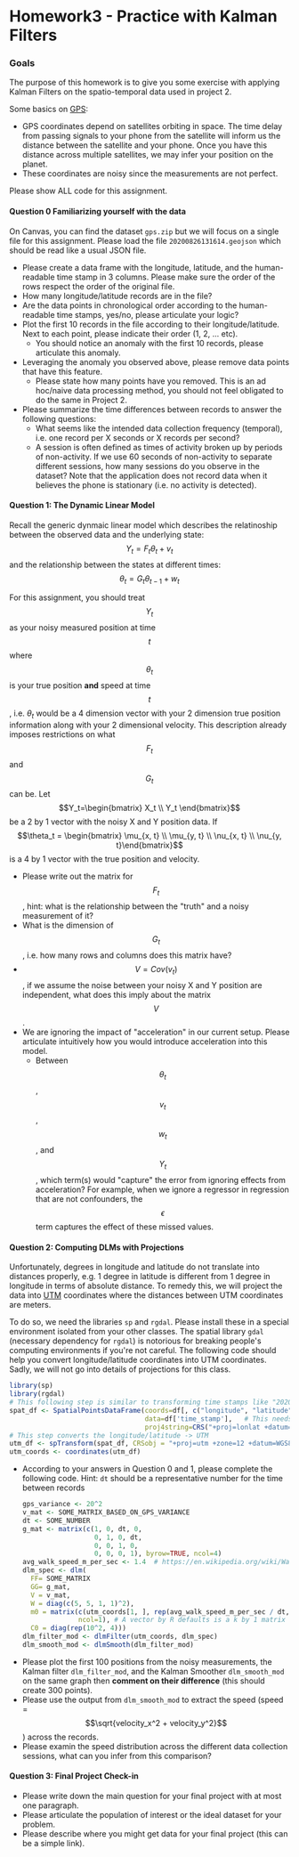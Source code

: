 # Homework3 - Practice with Kalman Filters

### Goals
The purpose of this homework is to give you some exercise with applying
Kalman Filters on the spatio-temporal data used in project 2.

Some basics on [GPS](https://en.wikipedia.org/wiki/Global_Positioning_System):
- GPS coordinates depend on satellites orbiting in space. The time
  delay from passing signals to your phone from the satellite will inform
  us the distance between the satellite and your phone. Once you have this distance
  across multiple satellites, we may infer your position on the planet.
- These coordinates are noisy since the measurements are not perfect.

Please show ALL code for this assignment.

#### Question 0 Familiarizing yourself with the data
On Canvas, you can find the dataset `gps.zip` but we will focus on a single file for this assignment.
Please load the file `20200826131614.geojson` which should be read like a usual JSON file.

- Please create a data frame with the longitude, latitude, and the human-readable time stamp in 3 columns. Please
  make sure the order of the rows respect the order of the original file.
- How many longitude/latitude records are in the file?
- Are the data points in chronological order according to the human-readable time stamps, yes/no, please articulate your logic?
- Plot the first 10 records in the file according to their longitude/latitude. Next to each point, please indicate their order (1, 2, ... etc).
  - You should notice an anomaly with the first 10 records, please articulate this anomaly.
- Leveraging the anomaly you observed above, please remove data points that have this feature.
  - Please state how many points have you removed. This is an ad hoc/naive data processing method, you
    should not feel obligated to do the same in Project 2.
- Please summarize the time differences between records to answer the following questions:
  - What seems like the intended data collection frequency (temporal), i.e. one record per X seconds or X records per second?
  - A session is often defined as times of activity broken up by periods of non-activity. If we use 60 seconds of non-activity to separate different sessions, how many sessions do you observe in the dataset? Note that the application does not record data when it believes the phone is stationary (i.e. no activity is detected).


#### Question 1: The Dynamic Linear Model
Recall the generic dynmaic linear model which describes the relatinoship between the observed data and the underlying state:
$$Y_t = F_t \theta_t + v_t$$
and the relationship between the states at different times:
$$\theta_t = G_t \theta_{t-1} + w_t$$

For this assignment, you should treat $$Y_t$$ as your noisy measured position at time $$t$$ where $$\theta_t$$
is your true position **and** speed at time $$t$$, i.e. $\theta_t$ would be a 4 dimension vector with your
2 dimension true position information along with your 2 dimensional velocity. This description already imposes
restrictions on what $$F_t$$ and $$G_t$$ can be. Let $$Y_t=\begin{bmatrix} X_t \\ Y_t \end{bmatrix}$$ be a 2 by 1 vector
with the noisy X and Y position data. If $$\theta_t = \begin{bmatrix} \mu_{x, t} \\ \mu_{y, t} \\ \nu_{x, t} \\ \nu_{y, t}\end{bmatrix}$$
is a 4 by 1 vector with the true position and velocity.
- Please write out the matrix for $$F_t$$, hint: what is the relationship between the "truth" and a noisy measurement of it?
- What is the dimension of $$G_t$$, i.e. how many rows and columns does this matrix have?
- $$V = Cov(v_t)$$, if we assume the noise between your noisy X and Y position are independent, what does this imply about the matrix $$V$$.
- We are ignoring the impact of "acceleration" in our current setup. Please articulate intuitively how you would introduce acceleration into this model.
  - Between $$\theta_t$$, $$v_t$$, $$w_t$$, and $$Y_t$$, which term(s) would "capture" the error from ignoring effects from acceleration? For example, when we ignore
    a regressor in regression that are not confounders, the $$\epsilon$$ term captures the effect of these missed values.

#### Question 2: Computing DLMs with Projections

Unfortunately, degrees in longitude and latitude do not translate into distances properly, e.g. 1 degree in latitude is different from 1 degree
in longitude in terms of absolute distance.
To remedy this, we will project the data into [UTM](https://en.wikipedia.org/wiki/Universal_Transverse_Mercator_coordinate_system)
coordinates where the distances between UTM coordinates are meters.

To do so, we need the libraries `sp` and `rgdal`. Please install these in a special environment isolated from your other classes.
The spatial library `gdal` (necessary dependency for `rgdal`) is notorious for breaking people's computing environments if you're not careful.
The following code should help you convert longitude/latitude coordinates into UTM coordinates. Sadly, we will not go into details of projections
for this class.
```r
library(sp)
library(rgdal)
# This following step is similar to transforming time stamps like "2020-01-25" into a time object
spat_df <- SpatialPointsDataFrame(coords=df[, c("longitude", "latitude")],
                                  data=df['time_stamp'],   # This needs to be a data frame
                                  proj4string=CRS("+proj=lonlat +datum=WGS84"))
# This step converts the longitude/latitude -> UTM
utm_df <- spTransform(spat_df, CRSobj = "+proj=utm +zone=12 +datum=WGS84")
utm_coords <- coordinates(utm_df)
```
- According to your answers in Question 0 and 1, please complete the following code. Hint: `dt` should be a representative number for the time between records
  ```r
  gps_variance <- 20^2
  v_mat <- SOME_MATRIX_BASED_ON_GPS_VARIANCE
  dt <- SOME_NUMBER
  g_mat <- matrix(c(1, 0, dt, 0,
                    0, 1, 0, dt,
                    0, 0, 1, 0,
                    0, 0, 0, 1), byrow=TRUE, ncol=4)
  avg_walk_speed_m_per_sec <- 1.4  # https://en.wikipedia.org/wiki/Walking
  dlm_spec <- dlm(
    FF= SOME_MATRIX
    GG= g_mat,
    V = v_mat,
    W = diag(c(5, 5, 1, 1)^2),
    m0 = matrix(c(utm_coords[1, ], rep(avg_walk_speed_m_per_sec / dt, 2)),
                ncol=1), # A vector by R defaults is a k by 1 matrix
    C0 = diag(rep(10^2, 4)))
  dlm_filter_mod <- dlmFilter(utm_coords, dlm_spec)
  dlm_smooth_mod <- dlmSmooth(dlm_filter_mod)
  ```
- Please plot the first 100 positions from the noisy measurements, the Kalman filter `dlm_filter_mod`, and the Kalman Smoother `dlm_smooth_mod`
  on the same graph then **comment on their difference** (this should create 300 points).
- Please use the output from `dlm_smooth_mod` to extract the speed (speed = $$\sqrt{velocity_x^2 + velocity_y^2}$$) across the records.
- Please examin the speed distribution across the different data collection sessions, what can you infer from this comparison?

#### Question 3: Final Project Check-in
- Please write down the main question for your final project with at most one paragraph.
- Please articulate the population of interest or the ideal dataset for your problem.
- Please describe where you might get data for your final project (this can be a simple link).

